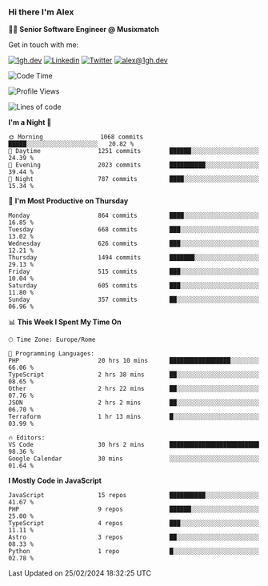### Hi there I'm Alex

👨‍💻 __Senior Software Engineer @ Musixmatch__

Get in touch with me:

[![1gh.dev](https://img.shields.io/static/v1?label=1gh.dev&message=%20&color=red&logo=&style=flat-square&logoColor=white)](https://www.1gh.dev/)
[![Linkedin](https://img.shields.io/static/v1?label=Linkedin&message=%20&color=blue&logo=Linkedin&style=flat-square&logoColor=white)](https://linkedin.com/in/alexghirelli)
[![Twitter](https://img.shields.io/static/v1?label=Twitter&message=%20&color=blue&logo=Twitter&style=flat-square&logoColor=white)](https://twitter.com/alexGhirelli)
[![alex@1gh.dev](https://img.shields.io/static/v1?label=alex@1gh.dev&message=%20&color=red&logo=gmail&style=flat-square&logoColor=white)](mailto:alex@1gh.dev)

<!--START_SECTION:waka-->
![Code Time](http://img.shields.io/badge/Code%20Time-7%2C746%20hrs%2012%20mins-blue)

![Profile Views](http://img.shields.io/badge/Profile%20Views-1-blue)

![Lines of code](https://img.shields.io/badge/From%20Hello%20World%20I%27ve%20Written-25.3%20million%20lines%20of%20code-blue)

**I'm a Night 🦉** 

```text
🌞 Morning                1068 commits        █████░░░░░░░░░░░░░░░░░░░░   20.82 % 
🌆 Daytime                1251 commits        ██████░░░░░░░░░░░░░░░░░░░   24.39 % 
🌃 Evening                2023 commits        ██████████░░░░░░░░░░░░░░░   39.44 % 
🌙 Night                  787 commits         ████░░░░░░░░░░░░░░░░░░░░░   15.34 % 
```
📅 **I'm Most Productive on Thursday** 

```text
Monday                   864 commits         ████░░░░░░░░░░░░░░░░░░░░░   16.85 % 
Tuesday                  668 commits         ███░░░░░░░░░░░░░░░░░░░░░░   13.02 % 
Wednesday                626 commits         ███░░░░░░░░░░░░░░░░░░░░░░   12.21 % 
Thursday                 1494 commits        ███████░░░░░░░░░░░░░░░░░░   29.13 % 
Friday                   515 commits         ███░░░░░░░░░░░░░░░░░░░░░░   10.04 % 
Saturday                 605 commits         ███░░░░░░░░░░░░░░░░░░░░░░   11.80 % 
Sunday                   357 commits         ██░░░░░░░░░░░░░░░░░░░░░░░   06.96 % 
```


📊 **This Week I Spent My Time On** 

```text
🕑︎ Time Zone: Europe/Rome

💬 Programming Languages: 
PHP                      20 hrs 10 mins      █████████████████░░░░░░░░   66.06 % 
TypeScript               2 hrs 38 mins       ██░░░░░░░░░░░░░░░░░░░░░░░   08.65 % 
Other                    2 hrs 22 mins       ██░░░░░░░░░░░░░░░░░░░░░░░   07.76 % 
JSON                     2 hrs 2 mins        ██░░░░░░░░░░░░░░░░░░░░░░░   06.70 % 
Terraform                1 hr 13 mins        █░░░░░░░░░░░░░░░░░░░░░░░░   03.99 % 

🔥 Editors: 
VS Code                  30 hrs 2 mins       █████████████████████████   98.36 % 
Google Calendar          30 mins             ░░░░░░░░░░░░░░░░░░░░░░░░░   01.64 % 
```

**I Mostly Code in JavaScript** 

```text
JavaScript               15 repos            ██████████░░░░░░░░░░░░░░░   41.67 % 
PHP                      9 repos             ██████░░░░░░░░░░░░░░░░░░░   25.00 % 
TypeScript               4 repos             ███░░░░░░░░░░░░░░░░░░░░░░   11.11 % 
Astro                    3 repos             ██░░░░░░░░░░░░░░░░░░░░░░░   08.33 % 
Python                   1 repo              █░░░░░░░░░░░░░░░░░░░░░░░░   02.78 % 
```




 Last Updated on 25/02/2024 18:32:25 UTC
<!--END_SECTION:waka-->
